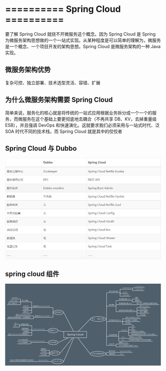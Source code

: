 # ==========   Spring Cloud    ==========

要了解 Spring Cloud 就绕不开微服务这个概念。因为 Spring Cloud 是 Spring 为微服务架构思想做的一个一站式实现。从某种程度是可以简单的理解为，微服务是一个概念、一个项目开发的架构思想。Spring Cloud 是微服务架构的一种 Java 实现。

## 微服务架构优势

复杂可控、独立部署、技术选型灵活、容错、扩展

## 为什么微服务架构需要 Spring Cloud 

简单来说，服务化的核心就是将传统的一站式应用根据业务拆分成一个一个的服务，而微服务在这个基础上要更彻底地去耦合（不再共享 DB、KV，去掉重量级 ESB），并且强调 DevOps 和快速演化。这就要求我们必须采用与一站式时代、泛 SOA 时代不同的技术栈，而 Spring Cloud 就是其中的佼佼者

## Spring Cloud 与  Dubbo

![image](https://github.com/heylaopao/springcloud/blob/master/img/springcloud-dubbo.png)

## spring cloud 组件

![image](https://github.com/heylaopao/springcloud/blob/master/img/springcloud-framework.png)
